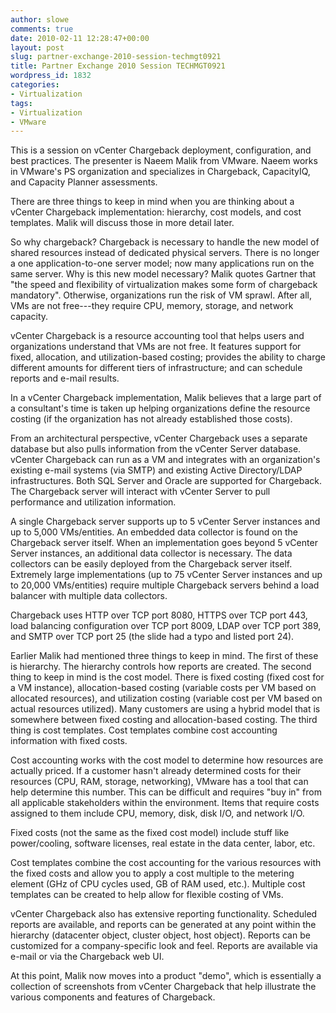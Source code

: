 ```yaml
---
author: slowe
comments: true
date: 2010-02-11 12:28:47+00:00
layout: post
slug: partner-exchange-2010-session-techmgt0921
title: Partner Exchange 2010 Session TECHMGT0921
wordpress_id: 1832
categories:
- Virtualization
tags:
- Virtualization
- VMware
---
```


This is a session on vCenter Chargeback deployment, configuration, and best practices. The presenter is Naeem Malik from VMware. Naeem works in VMware's PS organization and specializes in Chargeback, CapacityIQ, and Capacity Planner assessments.

There are three things to keep in mind when you are thinking about a vCenter Chargeback implementation: hierarchy, cost models, and cost templates. Malik will discuss those in more detail later.

So why chargeback? Chargeback is necessary to handle the new model of shared resources instead of dedicated physical servers. There is no longer a one application-to-one server model; now many applications run on the same server. Why is this new model necessary? Malik quotes Gartner that "the speed and flexibility of virtualization makes some form of chargeback mandatory". Otherwise, organizations run the risk of VM sprawl. After all, VMs are not free---they require CPU, memory, storage, and network capacity.

vCenter Chargeback is a resource accounting tool that helps users and organizations understand that VMs are not free. It features support for fixed, allocation, and utilization-based costing; provides the ability to charge different amounts for different tiers of infrastructure; and can schedule reports and e-mail results.

In a vCenter Chargeback implementation, Malik believes that a large part of a consultant's time is taken up helping organizations define the resource costing (if the organization has not already established those costs).

From an architectural perspective, vCenter Chargeback uses a separate database but also pulls information from the vCenter Server database. vCenter Chargeback can run as a VM and integrates with an organization's existing e-mail systems (via SMTP) and existing Active Directory/LDAP infrastructures. Both SQL Server and Oracle are supported for Chargeback. The Chargeback server will interact with vCenter Server to pull performance and utilization information.

A single Chargeback server supports up to 5 vCenter Server instances and up to 5,000 VMs/entities. An embedded data collector is found on the Chargeback server itself. When an implementation goes beyond 5 vCenter Server instances, an additional data collector is necessary. The data collectors can be easily deployed from the Chargeback server itself. Extremely large implementations (up to 75 vCenter Server instances and up to 20,000 VMs/entities) require multiple Chargeback servers behind a load balancer with multiple data collectors.

Chargeback uses HTTP over TCP port 8080, HTTPS over TCP port 443, load balancing configuration over TCP port 8009, LDAP over TCP port 389, and SMTP over TCP port 25 (the slide had a typo and listed port 24).

Earlier Malik had mentioned three things to keep in mind. The first of these is hierarchy. The hierarchy controls how reports are created. The second thing to keep in mind is the cost model. There is fixed costing (fixed cost for a VM instance), allocation-based costing (variable costs per VM based on allocated resources), and utilization costing (variable cost per VM based on actual resources utilized). Many customers are using a hybrid model that is somewhere between fixed costing and allocation-based costing. The third thing is cost templates. Cost templates combine cost accounting information with fixed costs.

Cost accounting works with the cost model to determine how resources are actually priced. If a customer hasn't already determined costs for their resources (CPU, RAM, storage, networking), VMware has a tool that can help determine this number. This can be difficult and requires "buy in" from all applicable stakeholders within the environment. Items that require costs assigned to them include CPU, memory, disk, disk I/O, and network I/O.

Fixed costs (not the same as the fixed cost model) include stuff like power/cooling, software licenses, real estate in the data center, labor, etc.

Cost templates combine the cost accounting for the various resources with the fixed costs and allow you to apply a cost multiple to the metering element (GHz of CPU cycles used, GB of RAM used, etc.). Multiple cost templates can be created to help allow for flexible costing of VMs.

vCenter Chargeback also has extensive reporting functionality. Scheduled reports are available, and reports can be generated at any point within the hierarchy (datacenter object, cluster object, host object). Reports can be customized for a company-specific look and feel. Reports are available via e-mail or via the Chargeback web UI.

At this point, Malik now moves into a product "demo", which is essentially a collection of screenshots from vCenter Chargeback that help illustrate the various components and features of Chargeback.
